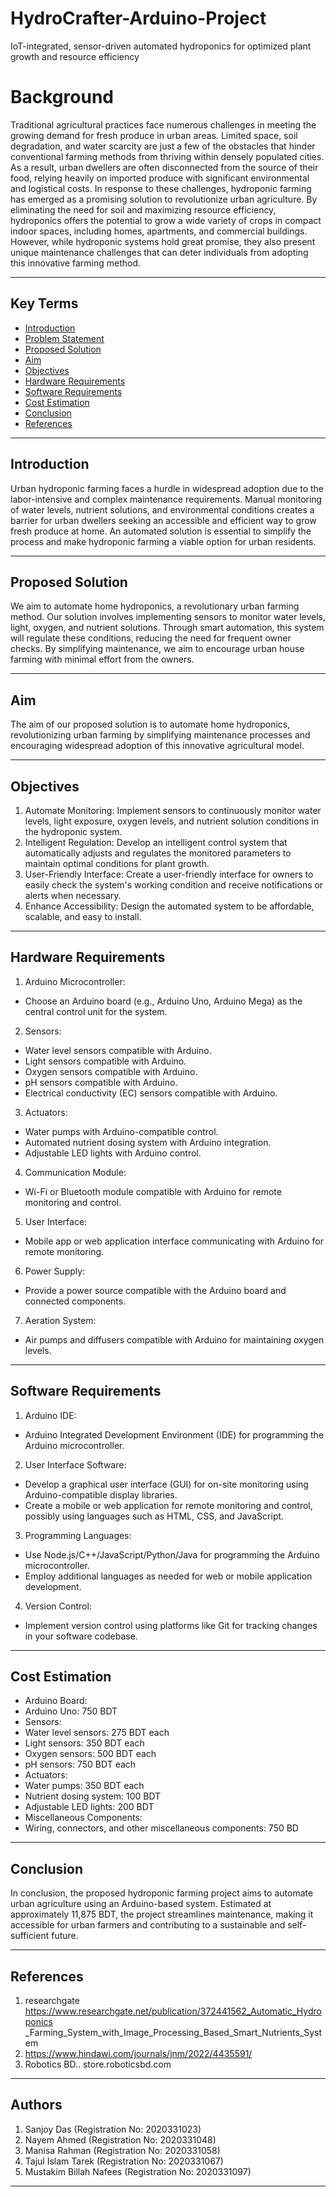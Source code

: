 # HydroCrafter-Arduino-Project
IoT-integrated, sensor-driven automated hydroponics for optimized plant growth and resource efficiency

# Background
Traditional agricultural practices face numerous challenges in meeting the
growing demand for fresh produce in urban areas. Limited space, soil
degradation, and water scarcity are just a few of the obstacles that hinder
conventional farming methods from thriving within densely populated cities. As
a result, urban dwellers are often disconnected from the source of their food,
relying heavily on imported produce with significant environmental and
logistical costs.
In response to these challenges, hydroponic farming has emerged as a
promising solution to revolutionize urban agriculture. By eliminating the need
for soil and maximizing resource efficiency, hydroponics offers the potential to
grow a wide variety of crops in compact indoor spaces, including homes,
apartments, and commercial buildings. However, while hydroponic systems
hold great promise, they also present unique maintenance challenges that can
deter individuals from adopting this innovative farming method.

___


## Key Terms
- [Introduction](#introduction)
- [Problem Statement](#problem_statement)
- [Proposed Solution](#proposed_solution)
- [Aim](#aim)
- [Objectives](#objectives)
- [Hardware Requirements](#hardware_requirements)
- [Software Requirements](#software_requirements)
- [Cost Estimation](#cost_estimation)
- [Conclusion](#conclusion)
- [References](#references)


___



## Introduction
Urban hydroponic farming faces a hurdle in widespread adoption due to
the labor-intensive and complex maintenance requirements. Manual 
monitoring of water levels, nutrient solutions, and environmental
conditions creates a barrier for urban dwellers seeking an accessible
and efficient way to grow fresh produce at home. An automated solution
is essential to simplify the process and make hydroponic farming a
viable option for urban residents.

___

## Proposed Solution
We aim to automate home hydroponics, a revolutionary urban farming
method. Our solution involves implementing sensors to monitor water
levels, light, oxygen, and nutrient solutions. Through smart automation,
this system will regulate these conditions, reducing the need for
frequent owner checks. By simplifying maintenance, we aim to
encourage urban house farming with minimal effort from the owners.

___


## Aim
The aim of our proposed solution is to automate home hydroponics,
revolutionizing urban farming by simplifying maintenance processes and
encouraging widespread adoption of this innovative agricultural model.

___


## Objectives
1. Automate Monitoring: Implement sensors to continuously monitor water
levels, light exposure, oxygen levels, and nutrient solution conditions in the
hydroponic system.
2. Intelligent Regulation: Develop an intelligent control system that
automatically adjusts and regulates the monitored parameters to maintain
optimal conditions for plant growth.
3. User-Friendly Interface: Create a user-friendly interface for owners to
easily check the system's working condition and receive notifications or alerts
when necessary.
4. Enhance Accessibility: Design the automated system to be affordable,
scalable, and easy to install.

___


## Hardware Requirements
1. Arduino Microcontroller:
- Choose an Arduino board (e.g., Arduino Uno, Arduino Mega) as the central
control unit for the system.
2. Sensors:
- Water level sensors compatible with Arduino.
- Light sensors compatible with Arduino.
- Oxygen sensors compatible with Arduino.
- pH sensors compatible with Arduino.
- Electrical conductivity (EC) sensors compatible with Arduino.
3. Actuators:
- Water pumps with Arduino-compatible control.
- Automated nutrient dosing system with Arduino integration.
- Adjustable LED lights with Arduino control.
4. Communication Module:
- Wi-Fi or Bluetooth module compatible with Arduino for remote monitoring and
control.
5. User Interface:
- Mobile app or web application interface communicating with Arduino for remote
monitoring.
6. Power Supply:
- Provide a power source compatible with the Arduino board and connected
components.
7. Aeration System:
- Air pumps and diffusers compatible with Arduino for maintaining oxygen levels.


___


## Software Requirements
1. Arduino IDE:
- Arduino Integrated Development Environment (IDE) for programming the Arduino
microcontroller.
2. User Interface Software:
- Develop a graphical user interface (GUI) for on-site monitoring using
Arduino-compatible display libraries.
- Create a mobile or web application for remote monitoring and control, possibly
using languages such as HTML, CSS, and JavaScript.
3. Programming Languages:
- Use Node.js/C++/JavaScript/Python/Java for programming the Arduino
microcontroller.
- Employ additional languages as needed for web or mobile application
development.
4. Version Control:
- Implement version control using platforms like Git for tracking changes in your
software codebase.



___



## Cost Estimation
- Arduino Board:
- Arduino Uno: 750 BDT
- Sensors:
- Water level sensors: 275 BDT each
- Light sensors: 350 BDT each
- Oxygen sensors: 500 BDT each
- pH sensors: 750 BDT each
- Actuators:
- Water pumps: 350 BDT each
- Nutrient dosing system: 100 BDT
- Adjustable LED lights: 200 BDT
- Miscellaneous Components:
- Wiring, connectors, and other miscellaneous components: 750 BD




___



## Conclusion
In conclusion, the proposed hydroponic farming project aims to automate
urban agriculture using an Arduino-based system. Estimated at approximately
11,875 BDT, the project streamlines maintenance, making it accessible for
urban farmers and contributing to a sustainable and self-sufficient future.


___


## References
1. researchgate
https://www.researchgate.net/publication/372441562_Automatic_Hydroponics
_Farming_System_with_Image_Processing_Based_Smart_Nutrients_System
2. https://www.hindawi.com/journals/jnm/2022/4435591/
3. Robotics BD.. store.roboticsbd.com


___


## Authors
1. Sanjoy Das (Registration No: 2020331023)
2. Nayem Ahmed (Registration No: 2020331048)
3. Manisa Rahman (Registration No: 2020331058)
4. Tajul Islam Tarek (Registration No: 2020331067)
5. Mustakim Billah Nafees (Registration No: 2020331097)


___
